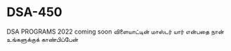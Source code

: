 # DSA-450
DSA PROGRAMS 2022
coming soon
விளையாட்டின் மாஸ்டர் யார் என்பதை நான் உங்களுக்குக் காண்பிப்பேன் 
